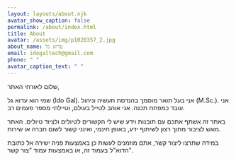 ```yaml
---
layout: layouts/about.njk
avatar_show_caption: false
permalink: /about/index.html
title: About
avatar: /assets/img/p1020357_2.jpg
about_name: עדוא גל
email: idogaltech@gmail.com
phone: " "
avatar_caption_text: " "
---
```

שלום לאורחי האתר,

שמי הוא עדוא גל (Ido Gal). אני בעל תואר מוסמך בהנדסת תעשיה וניהול (M.Sc.). אני עובד כמפתח תכנה. אני אוהב לטייל בעולם, וטיילתי מספר פעמים רב. 

באתר זה אשתף אתכם עם תובנות וידע שיש לי הקשורים לטיולים ולציוד טיולים. האתר מוגש לציבור מתוך רצון לשיתוף ידע, באופן חינמי, ואינני קשור לשום חברה או שירות.

במידה שתרצו ליצור קשר, אתם מוזמנים לעשות כן באמצעות פניה ישירה אל כתובת הדוא"ל בעמוד זה, או באמצעות עמוד "צור קשר".